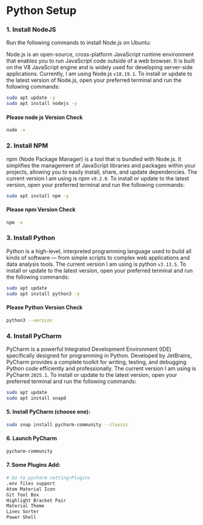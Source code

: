 # Python Setup

### 1. Install NodeJS
Run the following commands to install Node.js on Ubuntu:

Node.js is an open-source, cross-platform JavaScript runtime environment that enables you to run JavaScript code outside of a web browser. It is built on the V8 JavaScript engine and is widely used for developing server-side applications.
Currently, I am using Node.js `v18.19.1`. To install or update to the latest version of Node.js, open your preferred terminal and run the following commands:


```sh
sudo apt update -y
sudo apt install nodejs -y
```

#### Please node js Version Check
```sh
node -v
```

### 2. Install NPM

npm (Node Package Manager) is a tool that is bundled with Node.js. It simplifies the management of JavaScript libraries and packages within your projects, allowing you to easily install, share, and update dependencies.
The current version I am using is npm `v9.2.0`. To install or update to the latest version, open your preferred terminal and run the following commands:

```sh
sudo apt install npm -y
```

#### Please npm Version Check 
```sh
npm -v
```


### 3. Install Python

Python is a high-level, interpreted programming language used to build all kinds of software — from simple scripts to complex web applications and data analysis tools.
The current version I am using is python `v3.13.5`. To install or update to the latest version, open your preferred terminal and run the following commands:

```sh
sudo apt update
sudo apt install python3 -y

```

#### Please Python Version Check 
```sh
python3 --version
```

### 4. Install PyCharm

PyCharm is a powerful Integrated Development Environment (IDE) specifically designed for programming in Python. Developed by JetBrains, PyCharm provides a complete toolkit for writing, testing, and debugging Python code efficiently and professionally.
The current version I am using is PyCharm `2025.1`. To install or update to the latest version, open your preferred terminal and run the following commands:

```sh
sudo apt update
sudo apt install snapd

```
#### 5. Install PyCharm (choose one):

```sh
sudo snap install pycharm-community --classic

```

#### 6. Launch PyCharm
```sh
pycharm-community
```

#### 7. Some Plugins Add:
```sh
# Go to pycharm setting>Plugins
.env files support
Atom Material Icon
Git Tool Box
Highlight Bracket Pair
Material Theme
Lines Sorter
Power Shell


```



